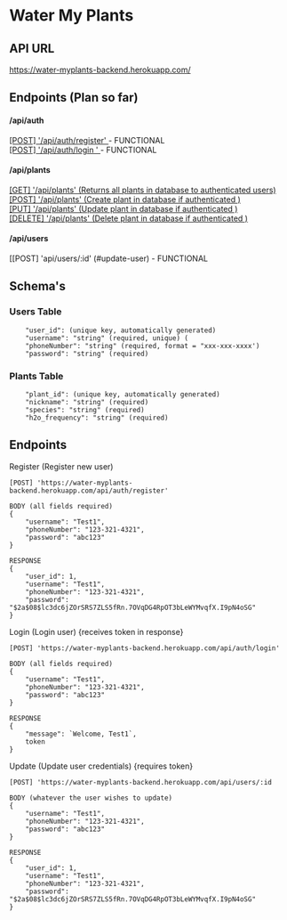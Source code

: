 # Water My Plants

## API URL 

https://water-myplants-backend.herokuapp.com/

## Endpoints (Plan so far)

#### /api/auth
[[POST] '/api/auth/register' ](#register) - FUNCTIONAL</br> 
[[POST] '/api/auth/login ' ](#login) - FUNCTIONAL</br>

#### /api/plants
[[GET] '/api/plants' (Returns all plants in database to authenticated users) ](#get-plants)</br>
[[POST] '/api/plants' (Create plant in database if authenticated ) ](#create-plants)</br>
[[PUT] '/api/plants' (Update plant in database if authenticated ) ](#update-plant)</br>
[[DELETE] '/api/plants' (Delete plant in database if authenticated ) ](#delete-plant)</br>

#### /api/users
[[POST] 'api/users/:id' (#update-user) - FUNCTIONAL</br>



## Schema's

### Users Table
```
    "user_id": (unique key, automatically generated)
    "username": "string" (required, unique) (
    "phoneNumber": "string" (required, format = "xxx-xxx-xxxx')
    "password": "string" (required)
```

### Plants Table 
```
    "plant_id": (unique key, automatically generated)
    "nickname": "string" (required)
    "species": "string" (required)
    "h2o_frequency": "string" (required)
```

## Endpoints

<a name='register'>Register (Register new user)</a>
```
[POST] 'https://water-myplants-backend.herokuapp.com/api/auth/register' 
```

```
BODY (all fields required)
{
    "username": "Test1",
    "phoneNumber": "123-321-4321",
    "password": "abc123"
}
```
```
RESPONSE
{
    "user_id": 1,
    "username": "Test1",
    "phoneNumber": "123-321-4321",
    "password": "$2a$08$lc3dc6jZOrSRS7ZLS5fRn.7OVqDG4RpOT3bLeWYMvqfX.I9pN4oSG"
}
```

<a name='login'>Login (Login user) {receives token in response}</a>
```
[POST] 'https://water-myplants-backend.herokuapp.com/api/auth/login'
```

```
BODY (all fields required)
{
    "username": "Test1",
    "phoneNumber": "123-321-4321",
    "password": "abc123"
}
```
```
RESPONSE
{
    "message": `Welcome, Test1`,
    token
}
```

<a name='update-user'>Update (Update user credentials) {requires token}</a>
```
[POST] 'https://water-myplants-backend.herokuapp.com/api/users/:id 
```

```
BODY (whatever the user wishes to update)
{
    "username": "Test1",
    "phoneNumber": "123-321-4321",
    "password": "abc123"
}
```
```
RESPONSE
{
    "user_id": 1,
    "username": "Test1",
    "phoneNumber": "123-321-4321",
    "password": "$2a$08$lc3dc6jZOrSRS7ZLS5fRn.7OVqDG4RpOT3bLeWYMvqfX.I9pN4oSG"
}
```
